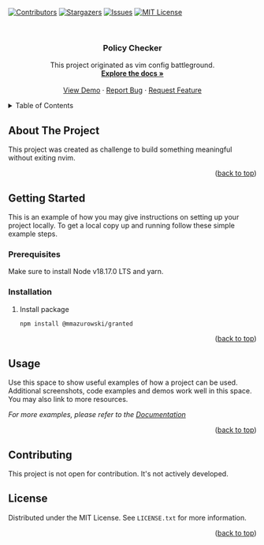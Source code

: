 <a name="readme-top"></a>

[![Contributors][contributors-shield]][contributors-url]
[![Stargazers][stars-shield]][stars-url]
[![Issues][issues-shield]][issues-url]
[![MIT License][license-shield]][license-url]


<!-- PROJECT LOGO -->
<br />
<div align="center">
  <a href="https://github.com/mmazurowski/granted">
  </a>

<h3 align="center">Policy Checker</h3>

  <p align="center">
    This project originated as vim config battleground.
    <br />
    <a href="https://github.com/mmazurowski/granted"><strong>Explore the docs »</strong></a>
    <br />
    <br />
    <a href="https://github.com/mmazurowski/granted">View Demo</a>
    ·
    <a href="https://github.com/mmazurowski/granted/issues">Report Bug</a>
    ·
    <a href="https://github.com/mmazurowski/granted/issues">Request Feature</a>
  </p>
</div>



<!-- TABLE OF CONTENTS -->
<details>
  <summary>Table of Contents</summary>
  <ol>
    <li>
      <a href="#about-the-project">About The Project</a>
    </li>
    <li>
      <a href="#getting-started">Getting Started</a>
      <ul>
        <li><a href="#prerequisites">Prerequisites</a></li>
        <li><a href="#installation">Installation</a></li>
      </ul>
    </li>
    <li><a href="#usage">Usage</a></li>
    <li><a href="#contributing">Contributing</a></li>
    <li><a href="#license">License</a></li>
  </ol>
</details>



<!-- ABOUT THE PROJECT -->
## About The Project

This project was created as challenge to build something meaningful without exiting nvim.


<p align="right">(<a href="#readme-top">back to top</a>)</p>


<!-- GETTING STARTED -->
## Getting Started

This is an example of how you may give instructions on setting up your project locally.
To get a local copy up and running follow these simple example steps.

### Prerequisites
Make sure to install Node v18.17.0 LTS and yarn.


### Installation

1. Install package
   ```sh
   npm install @mmazurowski/granted
   ```

<p align="right">(<a href="#readme-top">back to top</a>)</p>



<!-- USAGE EXAMPLES -->
## Usage

Use this space to show useful examples of how a project can be used. Additional screenshots, code examples and demos work well in this space. You may also link to more resources.

_For more examples, please refer to the [Documentation](https://example.com)_

<p align="right">(<a href="#readme-top">back to top</a>)</p>



<!-- CONTRIBUTING -->
## Contributing

This project is not open for contribution. It's not actively developed.


<!-- LICENSE -->
## License

Distributed under the MIT License. See `LICENSE.txt` for more information.

<p align="right">(<a href="#readme-top">back to top</a>)</p>


<!-- MARKDOWN LINKS & IMAGES -->
<!-- https://www.markdownguide.org/basic-syntax/#reference-style-links -->
[contributors-shield]: https://img.shields.io/github/contributors/mmazurowski/granted.svg
[contributors-url]: https://github.com/mmazurowski/granted/graphs/contributors
[forks-shield]: https://img.shields.io/github/forks/mmazurowski/granted.svg
[forks-url]: https://github.com/mmazurowski/granted/network/members
[stars-shield]: https://img.shields.io/github/stars/mmazurowski/granted.svg
[stars-url]: https://github.com/mmazurowski/granted/stargazers
[issues-shield]: https://img.shields.io/github/issues/mmazurowski/granted.svg
[issues-url]: https://github.com/mmazurowski/granted/issues
[license-shield]: https://img.shields.io/github/license/mmazurowski/granted.svg
[license-url]: https://github.com/mmazurowski/granted/blob/master/LICENSE.txt
[linkedin-url]: https://linkedin.com/in/marcinmazurowski
[product-screenshot]: images/screenshot.png
[Next.js]: https://img.shields.io/badge/next.js-000000&logo=nextdotjs&logoColor=white
[Next-url]: https://nextjs.org/
[React.js]: https://img.shields.io/badge/React-20232A&logo=react&logoColor=61DAFB
[React-url]: https://reactjs.org/
[Vue.js]: https://img.shields.io/badge/Vue.js-35495E&logo=vuedotjs&logoColor=4FC08D
[Vue-url]: https://vuejs.org/
[Angular.io]: https://img.shields.io/badge/Angular-DD0031&logo=angular&logoColor=white
[Angular-url]: https://angular.io/
[Svelte.dev]: https://img.shields.io/badge/Svelte-4A4A55&logo=svelte&logoColor=FF3E00
[Svelte-url]: https://svelte.dev/
[Laravel.com]: https://img.shields.io/badge/Laravel-FF2D20&logo=laravel&logoColor=white
[Laravel-url]: https://laravel.com
[Bootstrap.com]: https://img.shields.io/badge/Bootstrap-563D7C&logo=bootstrap&logoColor=white
[Bootstrap-url]: https://getbootstrap.com
[JQuery.com]: https://img.shields.io/badge/jQuery-0769AD&logo=jquery&logoColor=white
[JQuery-url]: https://jquery.com 